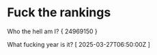 # Fuck the rankings

Who the hell am I?
{ 24969150 }

What fucking year is it?
[ 2025-03-27T06:50:00Z ]
